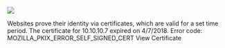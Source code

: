 ![](Maszyny/Linux/Beep/Pasted%20image%2020210810183914.png)

Websites prove their identity via certificates, which are valid for a set time period. The certificate for
10.10.10.7 expired on 4/7/2018.
Error code: MOZILLA_PKIX_ERROR_SELF_SIGNED_CERT
View Certificate
